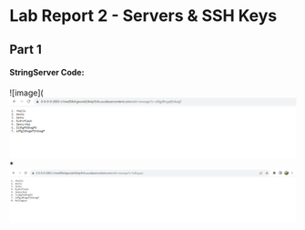 # Lab Report 2 - Servers & SSH Keys 
## Part 1
#### StringServer Code: 
![image](
![image](lab2sc1.png)
* 
![image](lab2sc2.png)
